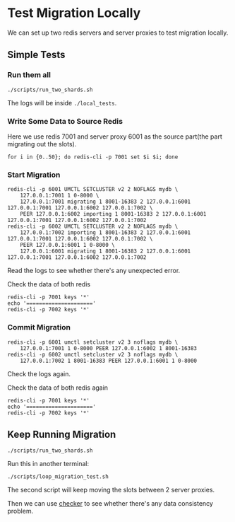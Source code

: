 # Test Migration Locally
We can set up two redis servers and server proxies to test migration locally.

## Simple Tests
### Run them all
```
./scripts/run_two_shards.sh
```

The logs will be inside `./local_tests`.

### Write Some Data to Source Redis
Here we use redis 7001 and server proxy 6001 as the source part(the part migrating out the slots).

```
for i in {0..50}; do redis-cli -p 7001 set $i $i; done
```

### Start Migration
```
redis-cli -p 6001 UMCTL SETCLUSTER v2 2 NOFLAGS mydb \
    127.0.0.1:7001 1 0-8000 \
    127.0.0.1:7001 migrating 1 8001-16383 2 127.0.0.1:6001 127.0.0.1:7001 127.0.0.1:6002 127.0.0.1:7002 \
    PEER 127.0.0.1:6002 importing 1 8001-16383 2 127.0.0.1:6001 127.0.0.1:7001 127.0.0.1:6002 127.0.0.1:7002
redis-cli -p 6002 UMCTL SETCLUSTER v2 2 NOFLAGS mydb \
    127.0.0.1:7002 importing 1 8001-16383 2 127.0.0.1:6001 127.0.0.1:7001 127.0.0.1:6002 127.0.0.1:7002 \
    PEER 127.0.0.1:6001 1 0-8000 \
    127.0.0.1:6001 migrating 1 8001-16383 2 127.0.0.1:6001 127.0.0.1:7001 127.0.0.1:6002 127.0.0.1:7002
```

Read the logs to see whether there's any unexpected error.

Check the data of both redis
```
redis-cli -p 7001 keys '*'
echo '====================='
redis-cli -p 7002 keys '*'
```

### Commit Migration
```
redis-cli -p 6001 umctl setcluster v2 3 noflags mydb \
    127.0.0.1:7001 1 0-8000 PEER 127.0.0.1:6002 1 8001-16383
redis-cli -p 6002 umctl setcluster v2 3 noflags mydb \
    127.0.0.1:7002 1 8001-16383 PEER 127.0.0.1:6001 1 0-8000
```

Check the logs again.

Check the data of both redis again
```
redis-cli -p 7001 keys '*'
echo '====================='
redis-cli -p 7002 keys '*'
```

## Keep Running Migration
```
./scripts/run_two_shards.sh
```

Run this in another terminal:
```
./scripts/loop_migration_test.sh
```

The second script will keep moving the slots between 2 server proxies.

Then we can use [checker](https://github.com/doyoubi/undermoon-operator/tree/master/checker)
to see whether there's any data consistency problem.
